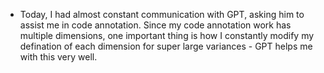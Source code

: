 - Today, I had almost constant communication with GPT, asking him to assist me in code annotation. Since my code annotation work has multiple dimensions, one important thing is how I constantly modify my defination of each dimension for super large variances - GPT helps me with this very well.